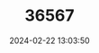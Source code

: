 ---
title: "36567"
category: "Abarema josephi"
draft: false
date: 2024-02-22 13:03:50
languages:
  Spanish; Castilian: ["Guayacán"]
---